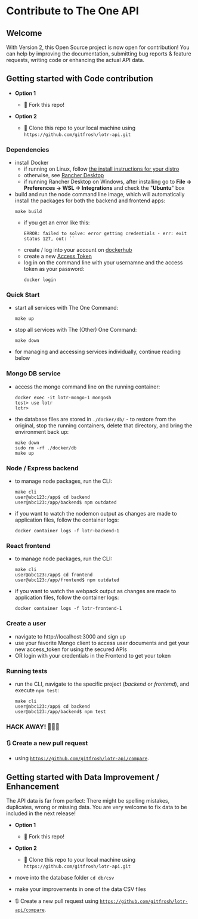 # Contribute to The One API

## Welcome 

With Version 2, this Open Source project is now open for contribution! You can help by improving the documentation, submitting bug reports & feature requests, writing code or enhancing the actual API data.

## Getting started with Code contribution

- **Option 1**
    - 🍴 Fork this repo!

- **Option 2**
    - 👯 Clone this repo to your local machine using `https://github.com/gitfrosh/lotr-api.git`

### Dependencies

- install Docker
    - if running on Linux, follow [the install instructions for your distro](https://docs.docker.com/engine/install/#supported-platforms)
    - otherwise, see [Rancher Desktop](https://rancherdesktop.io/)
    - if running Rancher Desktop on Windows, after installing go to **File → Preferences → WSL → Integrations** and check the "**Ubuntu**" box
- build and run the node command line image, which will automatically install the packages for both the backend and frontend apps:
    ```
    make build
    ```
    - if you get an error like this:
        ```
        ERROR: failed to solve: error getting credentials - err: exit status 127, out: ``
        ```
    - create / log into your account on [dockerhub](https://hub.docker.com)
    - create a new [Access Token](https://hub.docker.com/settings/security)
    - log in on the command line with your usernamne and the access token as your password:
        ```
        docker login
        ```

### Quick Start

- start all services with The One Command:
    ```
    make up
    ```
- stop all services with The (Other) One Command:
    ```
    make down
    ```
- for managing and accessing services individually, continue reading below

### Mongo DB service

- access the mongo command line on the running container:
    ```
    docker exec -it lotr-mongo-1 mongosh
    test> use lotr
    lotr>
    ```
- the database files are stored in `./docker/db/` - to restore from the original, stop the running containers, delete that directory, and bring the environment back up:
    ```
    make down
    sudo rm -rf ./docker/db
    make up
    ```

### Node / Express backend

- to manage node packages, run the CLI:
    ```
    make cli
    user@abc123:/app$ cd backend
    user@abc123:/app/backend$ npm outdated
    ```
- if you want to watch the nodemon output as changes are made to application files, follow the container logs:
    ```
    docker container logs -f lotr-backend-1
    ```

### React frontend

- to manage node packages, run the CLI:
    ```
    make cli
    user@abc123:/app$ cd frontend
    user@abc123:/app/frontend$ npm outdated
    ```
- if you want to watch the webpack output as changes are made to application files, follow the container logs:
    ```
    docker container logs -f lotr-frontend-1
    ```

### Create a user

- navigate to http://localhost:3000 and sign up
- use your favorite Mongo client to access user documents and get your new access_token for using the secured APIs
- OR login with your credentials in the Frontend to get your token

### Running tests

- run the CLI, navigate to the specific project (*backend* or *frontend*), and execute `npm test`:
    ```
    make cli
    user@abc123:/app$ cd backend
    user@abc123:/app/backend$ npm test
    ```

### **HACK AWAY!** 🔨🔨🔨

### 🔃 Create a new pull request 

- using <a href="https://github.com/gitfrosh/lotr-api/compare" target="_blank">`https://github.com/gitfrosh/lotr-api/compare`</a>.

## Getting started with Data Improvement / Enhancement

The API data is far from perfect: There might be spelling mistakes, duplicates, wrong or missing data. You are very welcome to fix data to be included in the next release!

- **Option 1**
    - 🍴 Fork this repo!

- **Option 2**
    - 👯 Clone this repo to your local machine using `https://github.com/gitfrosh/lotr-api.git`

- move into the database folder `cd db/csv`
- make your improvements in one of the data CSV files
- 🔃 Create a new pull request using <a href="https://github.com/gitfrosh/lotr-api/compare" target="_blank">`https://github.com/gitfrosh/lotr-api/compare`</a>.
